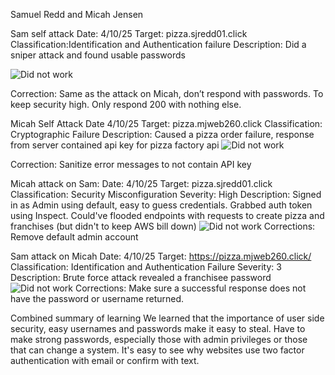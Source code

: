 Samuel Redd and Micah Jensen

Sam self attack
Date: 4/10/25
Target: pizza.sjredd01.click
Classification:Identification and Authentication failure
Description: Did a sniper attack and found usable passwords

![Did not work](./Screenshot%2025-04-12%at%2.48.28%PM.png)

Correction: Same as the attack on Micah, don’t respond with passwords. To keep security high. Only respond 200 with nothing else.

Micah Self Attack
Date 4/10/25
Target: pizza.mjweb260.click
Classification: Cryptographic Failure
Description: Caused a pizza order failure, response from server contained api key for pizza factory api
![Did not work](./Screenshot%2025-04-12%at%2.48.54%PM.png)

Correction: Sanitize error messages to not contain API key

Micah attack on Sam:
Date: 4/10/25
Target: pizza.sjredd01.click
Classification: Security Misconfiguration
Severity: High
Description: Signed in as Admin using default, easy to guess credentials. Grabbed auth token using Inspect. Could've flooded endpoints with requests to create pizza and franchises (but didn't to keep AWS bill down)
![Did not work](./Screenshot%2025-04-12%at%2.49.12%PM.png)
Corrections: Remove default admin account

Sam attack on Micah
Date: 4/10/25
Target: https://pizza.mjweb260.click/
Classification: Identification and Authentication Failure
Severity: 3
Description: Brute force attack revealed a franchisee password
![Did not work](./Screenshot%2025-04-12%at%2.49.27%PM.png)
Corrections: Make sure a successful response does not have the password or username returned.

Combined summary of learning
We learned that the importance of user side security, easy usernames and passwords make it easy to steal. Have to make strong passwords, especially those with admin privileges or those that can change a system. It's easy to see why websites use two factor authentication with email or confirm with text.
